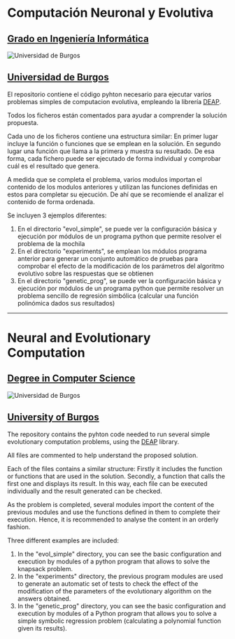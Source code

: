 # Computación Neuronal y Evolutiva

## [Grado en Ingeniería Informática](http://www.ubu.es/grado-en-ingenieria-informatica "Grado en Ingeniería Informática")
![Universidad de Burgos](https://www.ubu.es/sites/all/themes/ubu_theme/images/UBUEscudo-1910.png)  
## [Universidad de Burgos](http://www.ubu.es) 

El repositorio contiene el código pyhton necesario para ejecutar varios problemas simples de computacion evolutiva, empleando la librería [DEAP](https://github.com/DEAP/deap "DEAP GitHub").

Todos los ficheros están comentados para ayudar a comprender la solución propuesta.

Cada uno de los ficheros contiene una estructura similar: En primer lugar incluye la función o funciones que se emplean en la solución. En segundo lugar una función que llama a la primera y muestra su resultado. De esa forma, cada fichero puede ser ejecutado de forma individual y comprobar cuál es el resultado que genera. 

A medida que se completa el problema, varios modulos importan el contenido de los modulos anteriores y utilizan las funciones definidas en estos para completar su ejecución. De ahí que se recomiende el analizar el contenido de forma ordenada.

Se incluyen 3 ejemplos diferentes:

1. En el directorio "evol_simple", se puede ver la configuración básica y ejecución por módulos de un programa python que permite resolver el problema de la mochila  
2. En el directorio "experiments", se emplean los módulos programa anterior para generar un conjunto automático de pruebas para comprobar el efecto de la modificación de los parámetros del algoritmo evolutivo sobre las respuestas que se obtienen  
3. En el directorio "genetic_prog", se puede ver la configuración básica y ejecución por módulos de un programa python que permite resolver un problema sencillo de regresión simbólica (calcular una función polinómica dados sus resultados)  

--- 

# Neural and Evolutionary Computation

## [Degree in Computer Science](http://www.ubu.es/grado-en-ingenieria-informatica "Grado en Ingeniería Informática")
![Universidad de Burgos](https://www.ubu.es/sites/all/themes/ubu_theme/images/UBUEscudo-1910.png)
## [University of Burgos](http://www.ubu.es)

The repository contains the pyhton code needed to run several simple evolutionary computation problems, using the [DEAP](https://github.com/DEAP/deap "DEAP GitHub") library.

All files are commented to help understand the proposed solution.

Each of the files contains a similar structure: Firstly it includes the function or functions that are used in the solution. Secondly, a function that calls the first one and displays its result. In this way, each file can be executed individually and the result generated can be checked. 

As the problem is completed, several modules import the content of the previous modules and use the functions defined in them to complete their execution. Hence, it is recommended to analyse the content in an orderly fashion.

Three different examples are included:

1. In the "evol_simple" directory, you can see the basic configuration and execution by modules of a python program that allows to solve the knapsack problem.  
2. In the "experiments" directory, the previous program modules are used to generate an automatic set of tests to check the effect of the modification of the parameters of the evolutionary algorithm on the answers obtained.  
3. In the "genetic_prog" directory, you can see the basic configuration and execution by modules of a Python program that allows you to solve a simple symbolic regression problem (calculating a polynomial function given its results).  

